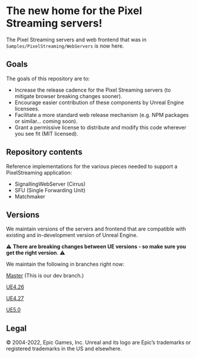 # The new home for the Pixel Streaming servers!
The Pixel Streaming servers and web frontend that was in `Samples/PixelStreaming/WebServers` is now here. 

## Goals

The goals of this repository are to:

- Increase the release cadence for the Pixel Streaming servers (to mitigate browser breaking changes sooner).
- Encourage easier contribution of these components by Unreal Engine licensees.
- Facilitate a more standard web release mechanism (e.g. NPM packages or similar... coming soon).
- Grant a permissive license to distribute and modify this code wherever you see fit (MIT licensed).

## Repository contents

Reference implementations for the various pieces needed to support a PixelStreaming application:
- SignallingWebServer (Cirrus)
- SFU (Single Forwarding Unit)
- Matchmaker

## Versions

We maintain versions of the servers and frontend that are compatible with existing and in-development version of Unreal Engine. 

:warning: **There are breaking changes between UE versions - so make sure you get the right version**. :warning:

We maintain the following in branches right now:

[Master](https://github.com/EpicGames/PixelStreamingInfrastructure/tree/master) (This is our dev branch.)

[UE4.26](https://github.com/EpicGames/PixelStreamingInfrastructure/tree/UE4.26)

[UE4.27](https://github.com/EpicGames/PixelStreamingInfrastructure/tree/UE4.27)

[UE5.0](https://github.com/EpicGames/PixelStreamingInfrastructure/tree/UE5.0)


## Legal
© 2004-2022, Epic Games, Inc. Unreal and its logo are Epic’s trademarks or registered trademarks in the US and elsewhere. 
